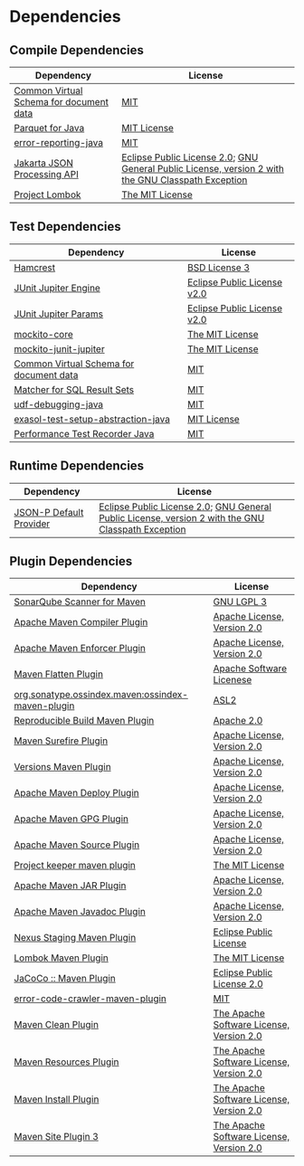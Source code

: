 <!-- @formatter:off -->
# Dependencies

## Compile Dependencies

| Dependency                                   | License                                                                                                      |
| -------------------------------------------- | ------------------------------------------------------------------------------------------------------------ |
| [Common Virtual Schema for document data][0] | [MIT][1]                                                                                                     |
| [Parquet for Java][2]                        | [MIT License][3]                                                                                             |
| [error-reporting-java][4]                    | [MIT][1]                                                                                                     |
| [Jakarta JSON Processing API][6]             | [Eclipse Public License 2.0][7]; [GNU General Public License, version 2 with the GNU Classpath Exception][8] |
| [Project Lombok][9]                          | [The MIT License][10]                                                                                        |

## Test Dependencies

| Dependency                                   | License                           |
| -------------------------------------------- | --------------------------------- |
| [Hamcrest][11]                               | [BSD License 3][12]               |
| [JUnit Jupiter Engine][13]                   | [Eclipse Public License v2.0][14] |
| [JUnit Jupiter Params][13]                   | [Eclipse Public License v2.0][14] |
| [mockito-core][17]                           | [The MIT License][18]             |
| [mockito-junit-jupiter][17]                  | [The MIT License][18]             |
| [Common Virtual Schema for document data][0] | [MIT][1]                          |
| [Matcher for SQL Result Sets][23]            | [MIT][1]                          |
| [udf-debugging-java][25]                     | [MIT][1]                          |
| [exasol-test-setup-abstraction-java][27]     | [MIT License][28]                 |
| [Performance Test Recorder Java][29]         | [MIT][1]                          |

## Runtime Dependencies

| Dependency                   | License                                                                                                      |
| ---------------------------- | ------------------------------------------------------------------------------------------------------------ |
| [JSON-P Default Provider][6] | [Eclipse Public License 2.0][7]; [GNU General Public License, version 2 with the GNU Classpath Exception][8] |

## Plugin Dependencies

| Dependency                                              | License                                        |
| ------------------------------------------------------- | ---------------------------------------------- |
| [SonarQube Scanner for Maven][34]                       | [GNU LGPL 3][35]                               |
| [Apache Maven Compiler Plugin][36]                      | [Apache License, Version 2.0][37]              |
| [Apache Maven Enforcer Plugin][38]                      | [Apache License, Version 2.0][37]              |
| [Maven Flatten Plugin][40]                              | [Apache Software Licenese][41]                 |
| [org.sonatype.ossindex.maven:ossindex-maven-plugin][42] | [ASL2][41]                                     |
| [Reproducible Build Maven Plugin][44]                   | [Apache 2.0][41]                               |
| [Maven Surefire Plugin][46]                             | [Apache License, Version 2.0][37]              |
| [Versions Maven Plugin][48]                             | [Apache License, Version 2.0][37]              |
| [Apache Maven Deploy Plugin][50]                        | [Apache License, Version 2.0][37]              |
| [Apache Maven GPG Plugin][52]                           | [Apache License, Version 2.0][37]              |
| [Apache Maven Source Plugin][54]                        | [Apache License, Version 2.0][37]              |
| [Project keeper maven plugin][56]                       | [The MIT License][57]                          |
| [Apache Maven JAR Plugin][58]                           | [Apache License, Version 2.0][37]              |
| [Apache Maven Javadoc Plugin][60]                       | [Apache License, Version 2.0][37]              |
| [Nexus Staging Maven Plugin][62]                        | [Eclipse Public License][63]                   |
| [Lombok Maven Plugin][64]                               | [The MIT License][1]                           |
| [JaCoCo :: Maven Plugin][66]                            | [Eclipse Public License 2.0][67]               |
| [error-code-crawler-maven-plugin][68]                   | [MIT][1]                                       |
| [Maven Clean Plugin][70]                                | [The Apache Software License, Version 2.0][41] |
| [Maven Resources Plugin][72]                            | [The Apache Software License, Version 2.0][41] |
| [Maven Install Plugin][74]                              | [The Apache Software License, Version 2.0][41] |
| [Maven Site Plugin 3][76]                               | [The Apache Software License, Version 2.0][41] |

[4]: https://github.com/exasol/error-reporting-java
[41]: http://www.apache.org/licenses/LICENSE-2.0.txt
[9]: https://projectlombok.org
[46]: https://maven.apache.org/surefire/maven-surefire-plugin/
[70]: http://maven.apache.org/plugins/maven-clean-plugin/
[1]: https://opensource.org/licenses/MIT
[17]: https://github.com/mockito/mockito
[3]: https://github.com/exasol/parquet-io-java/blob/main/LICENSE
[40]: https://www.mojohaus.org/flatten-maven-plugin/
[48]: http://www.mojohaus.org/versions-maven-plugin/
[56]: https://github.com/exasol/project-keeper/
[12]: http://opensource.org/licenses/BSD-3-Clause
[36]: https://maven.apache.org/plugins/maven-compiler-plugin/
[27]: https://github.com/exasol/exasol-test-setup-abstraction-java/
[67]: https://www.eclipse.org/legal/epl-2.0/
[50]: https://maven.apache.org/plugins/maven-deploy-plugin/
[35]: http://www.gnu.org/licenses/lgpl.txt
[66]: https://www.jacoco.org/jacoco/trunk/doc/maven.html
[18]: https://github.com/mockito/mockito/blob/main/LICENSE
[10]: https://projectlombok.org/LICENSE
[23]: https://github.com/exasol/hamcrest-resultset-matcher
[44]: http://zlika.github.io/reproducible-build-maven-plugin
[28]: https://github.com/exasol/exasol-test-setup-abstraction-java/blob/main/LICENSE
[34]: http://sonarsource.github.io/sonar-scanner-maven/
[0]: https://github.com/exasol/virtual-schema-common-document/
[25]: https://github.com/exasol/udf-debugging-java/
[13]: https://junit.org/junit5/
[6]: https://github.com/eclipse-ee4j/jsonp
[54]: https://maven.apache.org/plugins/maven-source-plugin/
[8]: https://projects.eclipse.org/license/secondary-gpl-2.0-cp
[11]: http://hamcrest.org/JavaHamcrest/
[72]: http://maven.apache.org/plugins/maven-resources-plugin/
[58]: https://maven.apache.org/plugins/maven-jar-plugin/
[62]: http://www.sonatype.com/public-parent/nexus-maven-plugins/nexus-staging/nexus-staging-maven-plugin/
[29]: https://github.com/exasol/performance-test-recorder-java
[63]: http://www.eclipse.org/legal/epl-v10.html
[57]: https://github.com/exasol/project-keeper/blob/main/LICENSE
[7]: https://projects.eclipse.org/license/epl-2.0
[37]: https://www.apache.org/licenses/LICENSE-2.0.txt
[38]: https://maven.apache.org/enforcer/maven-enforcer-plugin/
[14]: https://www.eclipse.org/legal/epl-v20.html
[74]: http://maven.apache.org/plugins/maven-install-plugin/
[42]: https://sonatype.github.io/ossindex-maven/maven-plugin/
[52]: https://maven.apache.org/plugins/maven-gpg-plugin/
[2]: https://github.com/exasol/parquet-io-java/
[64]: https://anthonywhitford.com/lombok.maven/lombok-maven-plugin/
[76]: http://maven.apache.org/plugins/maven-site-plugin/
[60]: https://maven.apache.org/plugins/maven-javadoc-plugin/
[68]: https://github.com/exasol/error-code-crawler-maven-plugin
